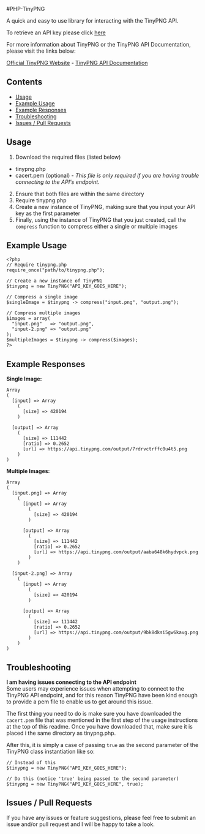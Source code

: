 #PHP-TinyPNG

A quick and easy to use library for interacting with the TinyPNG API.

To retrieve an API key please click [here](https://tinypng.com/developers)

For more information about TinyPNG or the TinyPNG API Documentation, please visit the links below:

[Official TinyPNG Website](https://tinypng.com/) - 
[TinyPNG API Documentation](https://tinypng.com/developers/reference)

## Contents

- [Usage](#usage)
- [Example Usage](#example-usage)
- [Example Responses](#example-responses)
- [Troubleshooting](#troubleshooting)
- [Issues / Pull Requests](#issues--pull-requests)

## Usage

1. Download the required files (listed below)
  - tinypng.php
  - cacert.pem (optional) - *This file is only required if you are having trouble connecting to the API's endpoint.*
2. Ensure that both files are within the same directory
3. Require tinypng.php
4. Create a new instance of TinyPNG, making sure that you input your API key as the first parameter
5. Finally, using the instance of TinyPNG that you just created, call the `compress` function to compress either a single or multiple images

## Example Usage

    <?php
    // Require tinypng.php
    require_once("path/to/tinypng.php");
    
    // Create a new instance of TinyPNG
    $tinypng = new TinyPNG("API_KEY_GOES_HERE");
    
    // Compress a single image
    $singleImage = $tinypng -> compress("input.png", "output.png");

    // Compress multiple images
    $images = array(
      "input.png"   => "output.png",
      "input-2.png" => "output.png"
    );
    $multipleImages = $tinypng -> compress($images);
    ?>

## Example Responses

**Single Image:**

    Array
    (
      [input] => Array
        (
          [size] => 420194
        )
    
      [output] => Array
        (
          [size] => 111442
          [ratio] => 0.2652
          [url] => https://api.tinypng.com/output/7rdrvctrffc0u4t5.png
        )
    )

**Multiple Images:**

    Array
    (
      [input.png] => Array
        (
          [input] => Array
            (
              [size] => 420194
            )

          [output] => Array
            (
              [size] => 111442
              [ratio] => 0.2652
              [url] => https://api.tinypng.com/output/aaba648k6hydvpck.png
            )
        )

      [input-2.png] => Array
        (
          [input] => Array
            (
              [size] => 420194
            )

          [output] => Array
            (
              [size] => 111442
              [ratio] => 0.2652
              [url] => https://api.tinypng.com/output/9bk8dksi5gw6kavg.png
            )
        )
    )

## Troubleshooting

**I am having issues connecting to the API endpoint**  
Some users may experience issues when attempting to connect to the TinyPNG API endpoint, and for this reason TinyPNG have been kind enough to provide a pem file to enable us to get around this issue.

The first thing you need to do is make sure you have downloaded the `cacert.pem` file that was mentioned in the first step of the usage instructions at the top of this readme. Once you have downloaded that, make sure it is placed i the same directory as tinypng.php.

After this, it is simply a case of passing `true` as the second parameter of the TinyPNG class instantiation like so:

    // Instead of this
    $tinypng = new TinyPNG("API_KEY_GOES_HERE");

    // Do this (notice 'true' being passed to the second parameter)
    $tinypng = new TinyPNG("API_KEY_GOES_HERE", true);

## Issues / Pull Requests

If you have any issues or feature suggestions, please feel free to submit an issue and/or pull request and I will be happy to take a look.